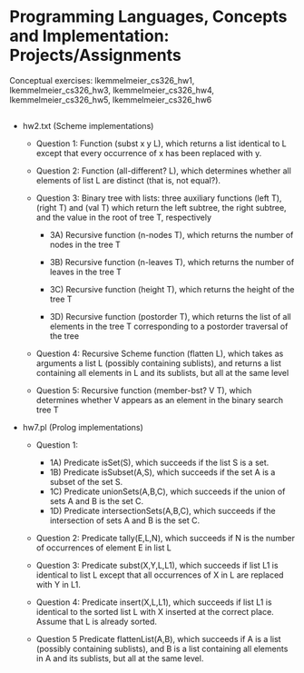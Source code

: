 # Programming Languages, Concepts and Implementation: Projects/Assignments

Conceptual exercises: lkemmelmeier_cs326_hw1, lkemmelmeier_cs326_hw3, lkemmelmeier_cs326_hw4, lkemmelmeier_cs326_hw5, lkemmelmeier_cs326_hw6
##
 

* hw2.txt (Scheme implementations)

  *  Question 1: Function (subst x y L), which returns a list identical to L except that every occurrence of x has been replaced with y.
    
  *  Question 2: Function (all-different? L), which determines whether all elements of list L are distinct (that is, not equal?).
 
  *  Question 3: Binary tree with lists: three auxiliary functions (left T), (right T) and (val T) which return the left subtree, the right subtree, and the value in the root of tree T, respectively
 
     * 3A) Recursive function (n-nodes T), which returns the number of nodes in the tree T
 
     * 3B) Recursive function (n-leaves T), which returns the number of leaves in the tree T
 
     * 3C) Recursive function (height T), which returns the height of
the tree T

     * 3D) Recursive function (postorder T), which returns the list of all elements in the tree T corresponding to a postorder traversal of the tree

  * Question 4: Recursive Scheme function (flatten L), which takes as arguments a list L (possibly containing sublists), and returns a list containing all elements in L and its sublists, but all at the same level
 
  * Question 5: Recursive function (member-bst? V T), which determines whether V appears as an element in the binary search tree T
 
   

* hw7.pl (Prolog implementations)

  * Question 1:

    * 1A) Predicate isSet(S), which succeeds if the list S is a set.
    * 1B) Predicate isSubset(A,S), which succeeds if the set A is a subset of the set S.
    * 1C) Predicate unionSets(A,B,C), which succeeds if the union of sets A and B is the set C.
    * 1D) Predicate intersectionSets(A,B,C), which succeeds if the intersection of sets A and B is the set C.
  
  * Question 2: Predicate tally(E,L,N), which succeeds if N is the number of occurrences of element E in list L

  * Question 3: Predicate subst(X,Y,L,L1), which succeeds if list L1 is identical to list L except that all occurrences of X in L are replaced with Y in L1.

  * Question 4: Predicate insert(X,L,L1), which succeeds if list L1 is identical to the sorted list L with X inserted at the correct place. Assume that L is already sorted.

  * Question 5 Predicate flattenList(A,B), which succeeds if A is a list (possibly containing sublists), and B is a list containing all elements in A and its sublists, but all at the same level.
